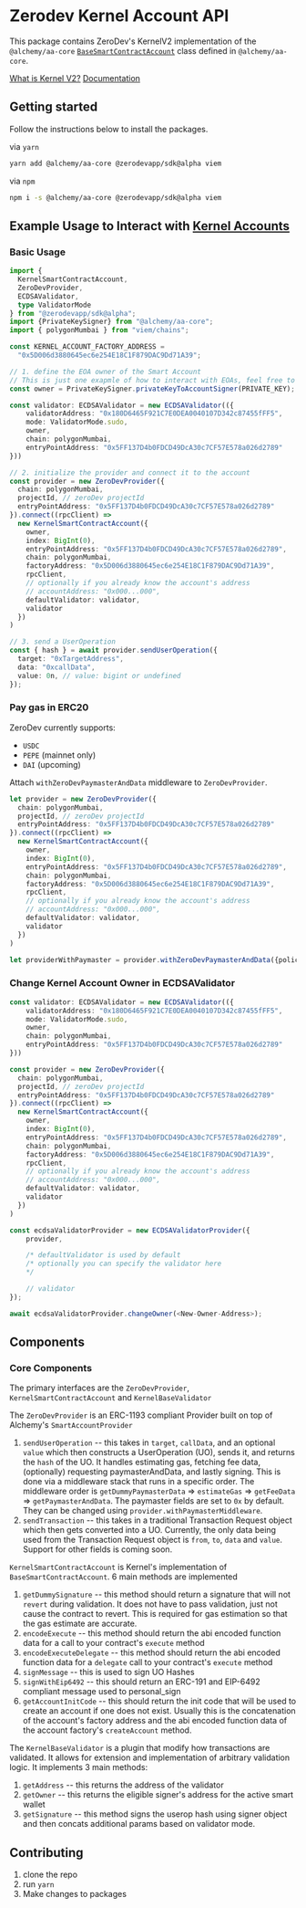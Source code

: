 # Zerodev Kernel Account API
This package contains ZeroDev's KernelV2 implementation of the `@alchemy/aa-core` [`BaseSmartContractAccount`](https://github.com/alchemyplatform/aa-sdk/blob/main/packages/core/src/account/base.ts) class defined in `@alchemy/aa-core`. 

[What is Kernel V2?](https://docs.zerodev.app/blog/kernel-v2-and-the-lessons-we-learned)
[Documentation](https://docs.zerodev.app/use-wallets/overview)

## Getting started

Follow the instructions below to install the packages.

via `yarn`

```bash
yarn add @alchemy/aa-core @zerodevapp/sdk@alpha viem
```

via `npm`

```bash
npm i -s @alchemy/aa-core @zerodevapp/sdk@alpha viem
```

## Example Usage to Interact with [Kernel Accounts](https://github.com/zerodevapp/kernel/blob/main/src/Kernel.sol)


### Basic Usage

```ts
import {
  KernelSmartContractAccount,
  ZeroDevProvider,
  ECDSAValidator,
  type ValidatorMode 
} from "@zerodevapp/sdk@alpha";
import {PrivateKeySigner} from "@alchemy/aa-core";
import { polygonMumbai } from "viem/chains";

const KERNEL_ACCOUNT_FACTORY_ADDRESS =
  "0x5D006d3880645ec6e254E18C1F879DAC9Dd71A39";

// 1. define the EOA owner of the Smart Account
// This is just one exapmle of how to interact with EOAs, feel free to use any other interface
const owner = PrivateKeySigner.privateKeyToAccountSigner(PRIVATE_KEY);

const validator: ECDSAValidator = new ECDSAValidator(({
    validatorAddress: "0x180D6465F921C7E0DEA0040107D342c87455fFF5",
    mode: ValidatorMode.sudo,
    owner,
    chain: polygonMumbai,
    entryPointAddress: "0x5FF137D4b0FDCD49DcA30c7CF57E578a026d2789"
}))

// 2. initialize the provider and connect it to the account
const provider = new ZeroDevProvider({ 
  chain: polygonMumbai,
  projectId, // zeroDev projectId
  entryPointAddress: "0x5FF137D4b0FDCD49DcA30c7CF57E578a026d2789" 
}).connect((rpcClient) =>
  new KernelSmartContractAccount({
    owner,
    index: BigInt(0),  
    entryPointAddress: "0x5FF137D4b0FDCD49DcA30c7CF57E578a026d2789",
    chain: polygonMumbai,
    factoryAddress: "0x5D006d3880645ec6e254E18C1F879DAC9Dd71A39",
    rpcClient,
    // optionally if you already know the account's address
    // accountAddress: "0x000...000",
    defaultValidator: validator,
    validator
  })
)

// 3. send a UserOperation
const { hash } = await provider.sendUserOperation({
  target: "0xTargetAddress",
  data: "0xcallData",
  value: 0n, // value: bigint or undefined
});
```

### Pay gas in ERC20

ZeroDev currently supports:
  - `USDC` 
  - `PEPE` (mainnet only)
  - `DAI` (upcoming)

Attach `withZeroDevPaymasterAndData` middleware to `ZeroDevProvider`.

```ts
let provider = new ZeroDevProvider({ 
  chain: polygonMumbai,
  projectId, // zeroDev projectId
  entryPointAddress: "0x5FF137D4b0FDCD49DcA30c7CF57E578a026d2789" 
}).connect((rpcClient) =>
  new KernelSmartContractAccount({
    owner,
    index: BigInt(0),  
    entryPointAddress: "0x5FF137D4b0FDCD49DcA30c7CF57E578a026d2789",
    chain: polygonMumbai,
    factoryAddress: "0x5D006d3880645ec6e254E18C1F879DAC9Dd71A39",
    rpcClient,
    // optionally if you already know the account's address
    // accountAddress: "0x000...000",
    defaultValidator: validator,
    validator
  })
)

let providerWithPaymaster = provider.withZeroDevPaymasterAndData({policy: "TOKEN_PAYMASTER", gasToken: "TEST_ERC20"});
```

### Change Kernel Account Owner in ECDSAValidator

```ts
const validator: ECDSAValidator = new ECDSAValidator(({
    validatorAddress: "0x180D6465F921C7E0DEA0040107D342c87455fFF5",
    mode: ValidatorMode.sudo,
    owner,
    chain: polygonMumbai,
    entryPointAddress: "0x5FF137D4b0FDCD49DcA30c7CF57E578a026d2789"
}))

const provider = new ZeroDevProvider({ 
  chain: polygonMumbai,
  projectId, // zeroDev projectId
  entryPointAddress: "0x5FF137D4b0FDCD49DcA30c7CF57E578a026d2789" 
}).connect((rpcClient) =>
  new KernelSmartContractAccount({
    owner,
    index: BigInt(0),  
    entryPointAddress: "0x5FF137D4b0FDCD49DcA30c7CF57E578a026d2789",
    chain: polygonMumbai,
    factoryAddress: "0x5D006d3880645ec6e254E18C1F879DAC9Dd71A39",
    rpcClient,
    // optionally if you already know the account's address
    // accountAddress: "0x000...000",
    defaultValidator: validator,
    validator
  })
)

const ecdsaValidatorProvider = new ECDSAValidatorProvider({
    provider,

    /* defaultValidator is used by default
    /* optionally you can specify the validator here
    */

    // validator
});

await ecdsaValidatorProvider.changeOwner(<New-Owner-Address>);
```


## Components

### Core Components

The primary interfaces are the `ZeroDevProvider`, `KernelSmartContractAccount` and `KernelBaseValidator`

The `ZeroDevProvider` is an ERC-1193 compliant Provider built on top of Alchemy's `SmartAccountProvider`
1. `sendUserOperation` -- this takes in `target`, `callData`, and an optional `value` which then constructs a UserOperation (UO), sends it, and returns the `hash` of the UO. It handles estimating gas, fetching fee data, (optionally) requesting paymasterAndData, and lastly signing. This is done via a middleware stack that runs in a specific order. The middleware order is `getDummyPaymasterData` => `estimateGas` => `getFeeData` => `getPaymasterAndData`. The paymaster fields are set to `0x` by default. They can be changed using `provider.withPaymasterMiddleware`.
2. `sendTransaction` -- this takes in a traditional Transaction Request object which then gets converted into a UO. Currently, the only data being used from the Transaction Request object is `from`, `to`, `data` and `value`. Support for other fields is coming soon.

`KernelSmartContractAccount` is Kernel's implementation of `BaseSmartContractAccount`. 6 main methods are implemented
1. `getDummySignature` -- this method should return a signature that will not `revert` during validation. It does not have to pass validation, just not cause the contract to revert. This is required for gas estimation so that the gas estimate are accurate.
2. `encodeExecute` -- this method should return the abi encoded function data for a call to your contract's `execute` method
3. `encodeExecuteDelegate` -- this method should return the abi encoded function data for a `delegate` call to your contract's `execute` method
4. `signMessage` -- this is used to sign UO Hashes
5. `signWithEip6492` -- this should return an ERC-191 and EIP-6492 compliant message used to personal_sign
6. `getAccountInitCode` -- this should return the init code that will be used to create an account if one does not exist. Usually this is the concatenation of the account's factory address and the abi encoded function data of the account factory's `createAccount` method.

The `KernelBaseValidator` is a plugin that modify how transactions are validated. It allows for extension and implementation of arbitrary validation logic. It implements 3 main methods:
1. `getAddress` -- this returns the address of the validator
2. `getOwner` -- this returns the eligible signer's address for the active smart wallet
3. `getSignature` -- this method signs the userop hash using signer object and then concats additional params based on validator mode.

## Contributing

1. clone the repo
2. run `yarn`
3. Make changes to packages

